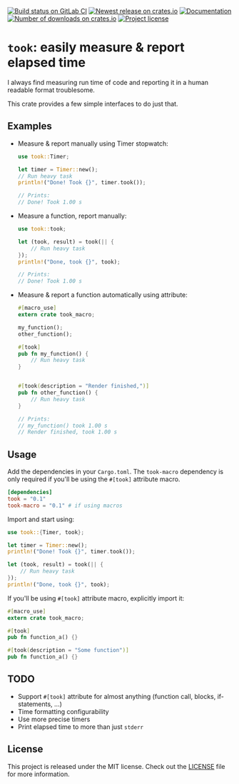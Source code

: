 [![Build status on GitLab CI][gitlab-ci-master-badge]][gitlab-ci-link]
[![Newest release on crates.io][crate-version-badge]][crate-link]
[![Documentation][docs-badge]][docs]
[![Number of downloads on crates.io][crate-download-badge]][crate-link]
[![Project license][crate-license-badge]](LICENSE)

[crate-download-badge]: https://img.shields.io/crates/d/took-rs.svg
[crate-license-badge]: https://img.shields.io/crates/l/took-rs.svg
[crate-link]: https://crates.io/crates/took-rs
[crate-version-badge]: https://img.shields.io/crates/v/took-rs.svg
[docs-badge]: https://docs.rs/took-rs/badge.svg
[docs]: https://docs.rs/took-rs
[gitlab-ci-link]: https://gitlab.com/timvisee/took-rs/pipelines
[gitlab-ci-master-badge]: https://gitlab.com/timvisee/took-rs/badges/master/pipeline.svg

# `took`: easily measure & report elapsed time
I always find measuring run time of code and reporting it in a human readable
format troublesome.

This crate provides a few simple interfaces to do just that.

## Examples
- Measure & report manually using Timer stopwatch:

  ```rust
  use took::Timer;

  let timer = Timer::new();
  // Run heavy task
  println!("Done! Took {}", timer.took());

  // Prints:
  // Done! Took 1.00 s
  ```

- Measure a function, report manually:

  ```rust
  use took::took;

  let (took, result) = took(|| {
      // Run heavy task
  });
  println!("Done, took {}", took);

  // Prints:
  // Done! Took 1.00 s
  ```

- Measure & report a function automatically using attribute:

  ```rust
  #[macro_use]
  extern crate took_macro;

  my_function();
  other_function();

  #[took]
  pub fn my_function() {
      // Run heavy task
  }


  #[took(description = "Render finished,")]
  pub fn other_function() {
      // Run heavy task
  }

  // Prints:
  // my_function() took 1.00 s
  // Render finished, took 1.00 s
  ```

## Usage
Add the dependencies in your `Cargo.toml`. The `took-macro` dependency is only
required if you'll be using the `#[took]` attribute macro.

```Cargo.toml
[dependencies]
took = "0.1"
took-macro = "0.1" # if using macros
```

Import and start using:

```rust
use took::{Timer, took};

let timer = Timer::new();
println!("Done! Took {}", timer.took());

let (took, result) = took(|| {
    // Run heavy task
});
println!("Done, took {}", took);
```

If you'll be using `#[took]` attribute macro, explicitly import it:

```rust
#[macro_use]
extern crate took_macro;

#[took]
pub fn function_a() {}

#[took(description = "Some function")]
pub fn function_a() {}
```

## TODO
- Support `#[took]` attribute for almost anything
  (function call, blocks, if-statements, ...)
- Time formatting configurability
- Use more precise timers
- Print elapsed time to more than just `stderr`

## License
This project is released under the MIT license.
Check out the [LICENSE](LICENSE) file for more information.
